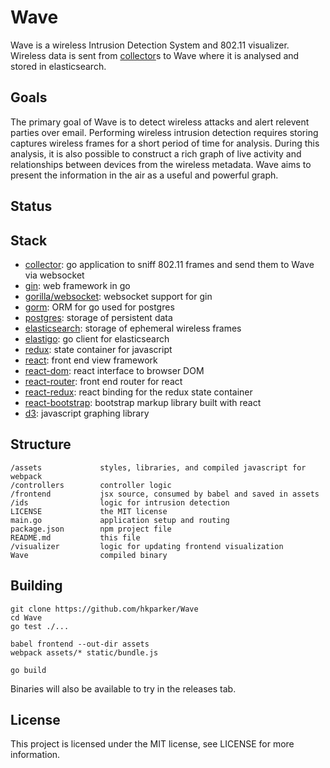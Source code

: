 Wave
====

Wave is a wireless Intrusion Detection System and 802.11 visualizer.  Wireless data is sent from [collector](https://github.com/hkparker/collector)s to Wave where it is analysed and stored in elasticsearch.

Goals
-----

The primary goal of Wave is to detect wireless attacks and alert relevent parties over email.  Performing wireless intrusion detection requires storing captures wireless frames for a short period of time for analysis.  During this analysis, it is also possible to construct a rich graph of live activity and relationships between devices from the wireless metadata.  Wave aims to present the information in the air as a useful and powerful graph.

Status
------

Stack
-----

* [collector](https://github.com/hkparker/collector): go application to sniff 802.11 frames and send them to Wave via websocket
* [gin](https://github.com/gin-gonic/gin): web framework in go
* [gorilla/websocket](https://github.com/gorilla/websocket): websocket support for gin
* [gorm](https://github.com/jinzhu/gorm): ORM for go used for postgres
* [postgres](https://github.com/postgres/postgres): storage of persistent data
* [elasticsearch](https://github.com/elastic/elasticsearch): storage of ephemeral wireless frames
* [elastigo](https://github.com/mattbaird/elastigo): go client for elasticsearch
* [redux](): state container for javascript
* [react](https://github.com/facebook/react): front end view framework
* [react-dom](): react interface to browser DOM
* [react-router](): front end router for react
* [react-redux](): react binding for the redux state container
* [react-bootstrap](https://github.com/react-bootstrap/react-bootstrap): bootstrap markup library built with react
* [d3](https://github.com/mbostock/d3): javascript graphing library

Structure
---------

```
/assets				styles, libraries, and compiled javascript for webpack
/controllers		controller logic
/frontend			jsx source, consumed by babel and saved in assets
/ids				logic for intrusion detection
LICENSE				the MIT license
main.go				application setup and routing
package.json		npm project file
README.md			this file
/visualizer			logic for updating frontend visualization
Wave				compiled binary
```

Building
--------

```
git clone https://github.com/hkparker/Wave
cd Wave
go test ./...

babel frontend --out-dir assets
webpack assets/* static/bundle.js

go build
```

Binaries will also be available to try in the releases tab.

License
-------

This project is licensed under the MIT license, see LICENSE for more information.
